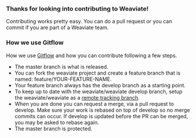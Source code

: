 ### Thanks for looking into contributing to Weaviate!
Contributing works pretty easy. You can do a pull request or you can commit if you are part of a Weaviate team.

### How we use Gitflow
How we use [Gitflow](https://www.atlassian.com/git/tutorials/comparing-workflows/gitflow-workflow) and how you can contribute following a few steps.

- The master branch is what is released.
- You can fork the weaviate project and create a feature branch that is named: feature/YOUR-FEATURE-NAME.
- Your feature branch always has the develop branch as a starting point.
- To keep up to date with the weaviate/weaviate develop branch, setup the weaviate/weaviate as a [remote tracking branch](https://help.github.com/articles/configuring-a-remote-for-a-fork/).
- When you are done you can request a merge, via a pull request to develop. Make sure your work is rebased on top of develop so no merge commits can occur. If develop is updated before the PR can be merged, you may be asked to rebase again.
- The master branch is protected.
